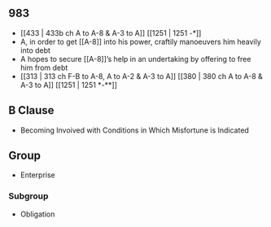 ## 983
- [[433 | 433b ch A to A-8 &amp; A-3 to A]] [[1251 | 1251 -*]] 
- A, in order to get [[A-8]] into his power, craftily manoeuvers him heavily into debt
- A hopes to secure [[A-8]]’s help in an undertaking by offering to free him from debt
- [[313 | 313 ch F-B to A-8, A to A-2 &amp; A-3 to A]] [[380 | 380 ch A to A-8 &amp; A-3 to A]] [[1251 | 1251 *-**]] 

## B Clause
- Becoming Invoived with Conditions in Which Misfortune is Indicated

## Group
- Enterprise

### Subgroup
- Obligation

